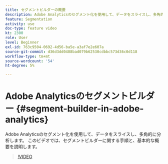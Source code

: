 ```yaml
---
title: セグメントビルダーの概要
description: Adobe Analyticsのセグメント化を使用して、データをスライスし、多角的に分析します。 このビデオでは、セグメントビルダーに関する手順と、基本的な概要を説明します。
feature: Segmentation
activity: use
doc-type: feature video
kt: 2300
role: User
level: Beginner
exl-id: 763c9504-0692-4d56-ba5e-a3af7e2e607a
source-git-commit: d36d3dd0488bad079b62530cdbbc573d36c0d118
workflow-type: tm+mt
source-wordcount: '54'
ht-degree: 5%

---
```


# Adobe Analyticsのセグメントビルダー {#segment-builder-in-adobe-analytics}

Adobe Analyticsのセグメント化を使用して、データをスライスし、多角的に分析します。 このビデオでは、セグメントビルダーに関する手順と、基本的な概要を説明します。

>[!VIDEO](https://video.tv.adobe.com/v/25404/?quality=12)

